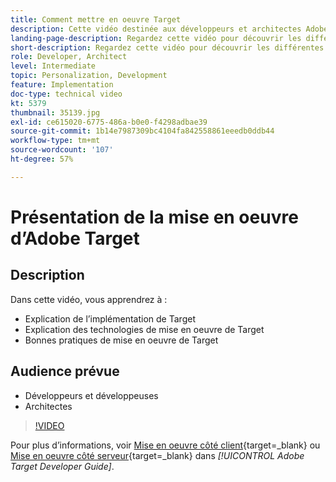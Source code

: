 ```yaml
---
title: Comment mettre en oeuvre Target
description: Cette vidéo destinée aux développeurs et architectes Adobe Target explique en détail la mise en œuvre de Target. Regardez cette vidéo pour découvrir les différentes technologies et utiliser les bonnes pratiques pour l’implémentation de Target.
landing-page-description: Regardez cette vidéo pour découvrir les différentes technologies et utiliser les bonnes pratiques pour l’implémentation de Target.
short-description: Regardez cette vidéo pour découvrir les différentes technologies et utiliser les bonnes pratiques pour l’implémentation de Target.
role: Developer, Architect
level: Intermediate
topic: Personalization, Development
feature: Implementation
doc-type: technical video
kt: 5379
thumbnail: 35139.jpg
exl-id: ce615020-6775-486a-b0e0-f4298adbae39
source-git-commit: 1b14e7987309bc4104fa842558861eeedb0ddb44
workflow-type: tm+mt
source-wordcount: '107'
ht-degree: 57%

---
```


# Présentation de la mise en oeuvre d’Adobe Target

## Description

Dans cette vidéo, vous apprendrez à :

* Explication de l’implémentation de Target
* Explication des technologies de mise en oeuvre de Target
* Bonnes pratiques de mise en oeuvre de Target

## Audience prévue

* Développeurs et développeuses
* Architectes

>[!VIDEO](https://video.tv.adobe.com/v/35139/?quality=12)

Pour plus d’informations, voir [Mise en oeuvre côté client](https://experienceleague.adobe.com/docs/target-dev/developer/client-side/overview.html){target=_blank} ou [Mise en oeuvre côté serveur](https://experienceleague.adobe.com/docs/target-dev/developer/server-side/server-side-overview.html?lang=fr){target=_blank} dans *[!UICONTROL Adobe Target Developer Guide]*.

